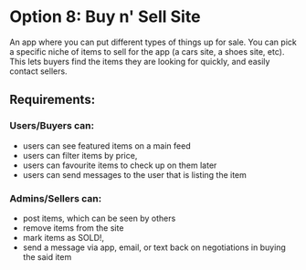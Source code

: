 # Option 8: Buy n' Sell Site
An app where you can put different types of things up for sale. You can pick a specific niche of items to sell for the app (a cars site, a shoes site, etc). This lets buyers find the items they are looking for quickly, and easily contact sellers.

## **Requirements:**

### Users/Buyers can:

- users can see featured items on a main feed
- users can filter items by price,
- users can favourite items to check up on them later
- users can send messages to the user that is listing the item

### Admins/Sellers can:

- post items, which can be seen by others
- remove items from the site
- mark items as SOLD!,
- send a message via app, email, or text back on negotiations in buying the said item
